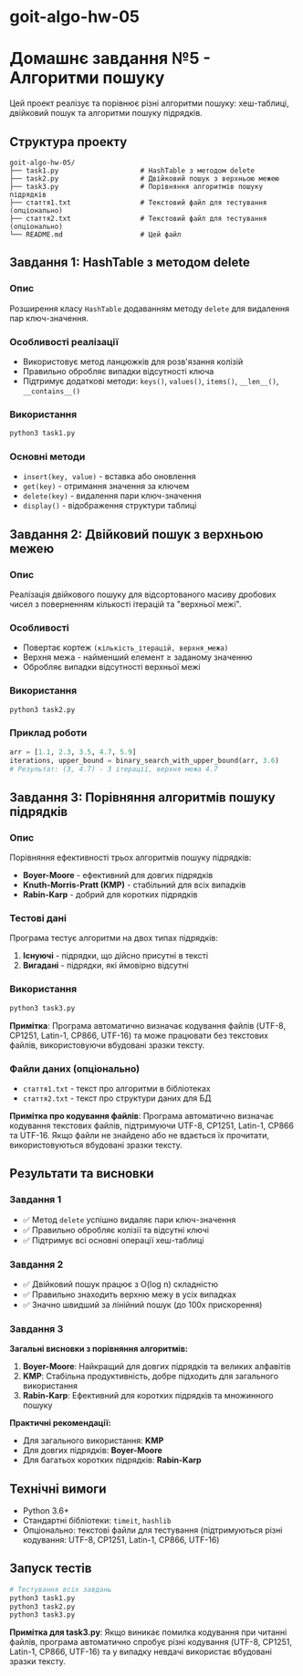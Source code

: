 # goit-algo-hw-05
# Домашнє завдання №5 - Алгоритми пошуку

Цей проект реалізує та порівнює різні алгоритми пошуку: хеш-таблиці, двійковий пошук та алгоритми пошуку підрядків.

## Структура проекту

```
goit-algo-hw-05/
├── task1.py                    # HashTable з методом delete
├── task2.py                    # Двійковий пошук з верхньою межею
├── task3.py                    # Порівняння алгоритмів пошуку підрядків
├── стаття1.txt                 # Текстовий файл для тестування (опціонально)
├── стаття2.txt                 # Текстовий файл для тестування (опціонально)
└── README.md                   # Цей файл
```

## Завдання 1: HashTable з методом delete

### Опис
Розширення класу `HashTable` додаванням методу `delete` для видалення пар ключ-значення.

### Особливості реалізації
- Використовує метод ланцюжків для розв'язання колізій
- Правильно обробляє випадки відсутності ключа
- Підтримує додаткові методи: `keys()`, `values()`, `items()`, `__len__()`, `__contains__()`

### Використання
```bash
python3 task1.py
```

### Основні методи
- `insert(key, value)` - вставка або оновлення
- `get(key)` - отримання значення за ключем
- `delete(key)` - видалення пари ключ-значення
- `display()` - відображення структури таблиці

## Завдання 2: Двійковий пошук з верхньою межею

### Опис
Реалізація двійкового пошуку для відсортованого масиву дробових чисел з поверненням кількості ітерацій та "верхньої межі".

### Особливості
- Повертає кортеж `(кількість_ітерацій, верхня_межа)`
- Верхня межа - найменший елемент ≥ заданому значенню
- Обробляє випадки відсутності верхньої межі

### Використання
```bash
python3 task2.py
```

### Приклад роботи
```python
arr = [1.1, 2.3, 3.5, 4.7, 5.9]
iterations, upper_bound = binary_search_with_upper_bound(arr, 3.6)
# Результат: (3, 4.7) - 3 ітерації, верхня межа 4.7
```

## Завдання 3: Порівняння алгоритмів пошуку підрядків

### Опис
Порівняння ефективності трьох алгоритмів пошуку підрядків:
- **Boyer-Moore** - ефективний для довгих підрядків
- **Knuth-Morris-Pratt (KMP)** - стабільний для всіх випадків
- **Rabin-Karp** - добрий для коротких підрядків

### Тестові дані
Програма тестує алгоритми на двох типах підрядків:
1. **Існуючі** - підрядки, що дійсно присутні в тексті
2. **Вигадані** - підрядки, які ймовірно відсутні

### Використання
```bash
python3 task3.py
```

**Примітка**: Програма автоматично визначає кодування файлів (UTF-8, CP1251, Latin-1, CP866, UTF-16) та може працювати без текстових файлів, використовуючи вбудовані зразки тексту.

### Файли даних (опціонально)
- `стаття1.txt` - текст про алгоритми в бібліотеках
- `стаття2.txt` - текст про структури даних для БД

**Примітка про кодування файлів**: Програма автоматично визначає кодування текстових файлів, підтримуючи UTF-8, CP1251, Latin-1, CP866 та UTF-16. Якщо файли не знайдено або не вдається їх прочитати, використовуються вбудовані зразки тексту.

## Результати та висновки

### Завдання 1
- ✅ Метод `delete` успішно видаляє пари ключ-значення
- ✅ Правильно обробляє колізії та відсутні ключі
- ✅ Підтримує всі основні операції хеш-таблиці

### Завдання 2
- ✅ Двійковий пошук працює з O(log n) складністю
- ✅ Правильно знаходить верхню межу в усіх випадках
- ✅ Значно швидший за лінійний пошук (до 100x прискорення)

### Завдання 3
**Загальні висновки з порівняння алгоритмів:**

1. **Boyer-Moore**: Найкращий для довгих підрядків та великих алфавітів
2. **KMP**: Стабільна продуктивність, добре підходить для загального використання
3. **Rabin-Karp**: Ефективний для коротких підрядків та множинного пошуку

**Практичні рекомендації:**
- Для загального використання: **KMP**
- Для довгих підрядків: **Boyer-Moore**
- Для багатьох коротких підрядків: **Rabin-Karp**

## Технічні вимоги

- Python 3.6+
- Стандартні бібліотеки: `timeit`, `hashlib`
- Опціонально: текстові файли для тестування (підтримуються різні кодування: UTF-8, CP1251, Latin-1, CP866, UTF-16)

## Запуск тестів

```bash
# Тестування всіх завдань
python3 task1.py
python3 task2.py
python3 task3.py
```

**Примітка для task3.py**: Якщо виникає помилка кодування при читанні файлів, програма автоматично спробує різні кодування (UTF-8, CP1251, Latin-1, CP866, UTF-16) та у випадку невдачі використає вбудовані зразки тексту.


